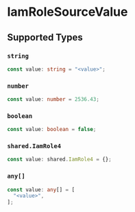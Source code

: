 # IamRoleSourceValue


## Supported Types

### `string`

```typescript
const value: string = "<value>";
```

### `number`

```typescript
const value: number = 2536.43;
```

### `boolean`

```typescript
const value: boolean = false;
```

### `shared.IamRole4`

```typescript
const value: shared.IamRole4 = {};
```

### `any[]`

```typescript
const value: any[] = [
  "<value>",
];
```

